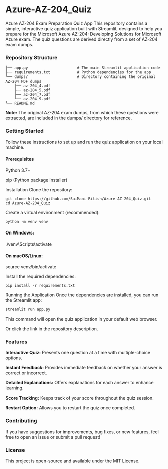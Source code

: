# Azure-AZ-204_Quiz

Azure AZ-204 Exam Preparation Quiz App
This repository contains a simple, interactive quiz application built with Streamlit, designed to help you prepare for the Microsoft Azure AZ-204: Developing Solutions for Microsoft Azure exam. The quiz questions are derived directly from a set of AZ-204 exam dumps.


### Repository Structure
```Azure-AZ-204_Quiz/
├── app.py                      # The main Streamlit application code
├── requirements.txt            # Python dependencies for the app
└── dumps/                      # Directory containing the original AZ-204 PDF dumps
    ├── az-204_4.pdf
    ├── az-204_5.pdf
    ├── az-204_7.pdf
    └── az-204_9.pdf
└── README.md
```

**Note:** The original AZ-204 exam dumps, from which these questions were extracted, are included in the dumps/ directory for reference.

### Getting Started
Follow these instructions to set up and run the quiz application on your local machine.

#### Prerequisites
Python 3.7+

pip (Python package installer)

Installation
Clone the repository:
```
git clone https://github.com/SaiMani-Ritish/Azure-AZ-204_Quiz.git
cd Azure-AZ-204_Quiz
```
Create a virtual environment (recommended):

```python -m venv venv```
#### On Windows:
.\venv\Scripts\activate
#### On macOS/Linux:
source venv/bin/activate

Install the required dependencies:
```
pip install -r requirements.txt
```
Running the Application
Once the dependencies are installed, you can run the Streamlit app:
```
streamlit run app.py
```
This command will open the quiz application in your default web browser.

Or click the link in the repository description. 

### Features
**Interactive Quiz:** Presents one question at a time with multiple-choice options.

**Instant Feedback:** Provides immediate feedback on whether your answer is correct or incorrect.

**Detailed Explanations:** Offers explanations for each answer to enhance learning.

**Score Tracking:** Keeps track of your score throughout the quiz session.

**Restart Option:** Allows you to restart the quiz once completed.

### Contributing
If you have suggestions for improvements, bug fixes, or new features, feel free to open an issue or submit a pull request!

### License
This project is open-source and available under the MIT License.
